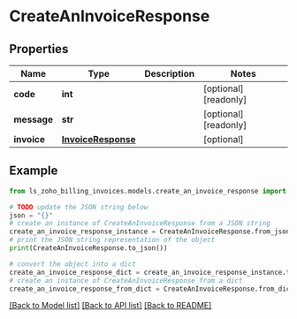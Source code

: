 # CreateAnInvoiceResponse


## Properties

Name | Type | Description | Notes
------------ | ------------- | ------------- | -------------
**code** | **int** |  | [optional] [readonly] 
**message** | **str** |  | [optional] [readonly] 
**invoice** | [**InvoiceResponse**](InvoiceResponse.md) |  | [optional] 

## Example

```python
from ls_zoho_billing_invoices.models.create_an_invoice_response import CreateAnInvoiceResponse

# TODO update the JSON string below
json = "{}"
# create an instance of CreateAnInvoiceResponse from a JSON string
create_an_invoice_response_instance = CreateAnInvoiceResponse.from_json(json)
# print the JSON string representation of the object
print(CreateAnInvoiceResponse.to_json())

# convert the object into a dict
create_an_invoice_response_dict = create_an_invoice_response_instance.to_dict()
# create an instance of CreateAnInvoiceResponse from a dict
create_an_invoice_response_from_dict = CreateAnInvoiceResponse.from_dict(create_an_invoice_response_dict)
```
[[Back to Model list]](../README.md#documentation-for-models) [[Back to API list]](../README.md#documentation-for-api-endpoints) [[Back to README]](../README.md)


